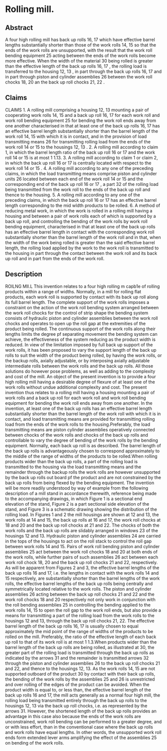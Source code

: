 # Rolling mill.

## Abstract
A four high rolling mill has back up rolls 16, 17 which have effective barrel lengths substantially shorter than those of the work rolls 14, 15 so that the ends of the work rolls are unsupported, with the result that the work roll bending equipment 25 acting between the ends of the work rolls become more effective. When the width of the material 30 being rolled is greater than the effective length of the back up rolls 16, 17 , the rolling load is transferred to the housing 12, 13 , in part through the back up rolls 16, 17 and in part through piston and cylinder assemblies 26 between the work roll chocks 18, 20 an the back up roll chocks 21, 22 .

## Claims
CLAIMS 1. A rolling mill comprising a housing 12, 13 mounting a pair of cooperating work rolls 14, 15 and a back up roll 16, 17 for each work roll and work roll bending equipment 25 for bending the work roll ends away from one another characterised in that at least one of the back up rolls 16, 17 has an effective barrel length substantially shorter than the barrel length of the work roll 14, 15 with which it is in contact, and in the provision of load transmitting means 26 for transmitting rolling load from the ends of the work roll 14 or 15 to the housings 12, 13 . 2. A rolling mill according to claim 1, in which the barrel length ratio of the back up roll 16 or 17 and the work roll 14 or 15 is at most 1 1.13. 3. A rolling mill according to claim 1 or claim 2, in which the back up roll 16 or 17 is centrally located with respect to the work roll 14 or 15 . 4. A rolling mill according to any one of the preceding claims, in which the load transmitting means comprise piston and cylinder units 26 located between each end of the work roll 14 or 15 and the corresponding end of the back up roll 16 or 17 , a part 32 of the rolling load being transmitted from the work roll to the ends of the back up roll and thence to the housing. 5. A rolling mill according to any one of the preceding claims, in which the back up roll 16 or 17 has an effective barrel length corresponding to the mid wldth products to be rolled. 6. A method of reducing metal work, in which the work is rolled in a rolling mill having a housing and between a pair of work rolls each of which is supported by a back up roll, and controlling the bending of the work rolls by work roll bending equipment, characterised in that at least one of the back up rolls has an effective barrel length in contact with the corresponding work roll substantially shorter than the barrel length of the work roll and in that, when the width of the work being rolled is greater than the said effective barrel length, the rolling load applied by the work to the work roll is transmitted to the housing in part through the contact between the work roll and its back up roll and in part from the ends of the work roll.

## Description
ROILNG MlI.L This invention relates to a four high rolling m capb1e of rolling products within a range of widths. Normally, in a mill for rolling flat products, each work roll is supported by contact with its back up roll along its full barrel length. The complete support of the work rolls imposes a constraint on the action of the work roll bending system arranged between the work roll chocks for the control of strip shape the bending system consists of hydraulic piston and cylinder assemblies between the work roll chocks and operates to open up the roll gap at the extremities of the product being rolled. The continuous support of the work rolls along their lengths limits the degree pf separating movement the bending system can achieve, the effectiveness of the system reducing as the product width is reduced. In view of the limitation imposed by full back up support of the work rolls, it has been proposed to vary the support length of the back up rolls to suit the width of the product being rolled, by having the work rolls, or the backup rolls, axially adjustable, or by interposing axially adjustable intermediate rolls between the work rolls and the back up rolls. All those solutions do however pose problems, as well as adding to the complexity and cost of the mill. An object of the present invention is to provide a four high rolling mill having a desirable degree of flexure of at least one of the work rolls without undue additional complexity and cost. The present invention thus relates to a rolling mill having a housing mounting a pair of work rolls and a back up roll for each work roll and work roll bending equipment for bending the work roll ends away from one another. In the invention, at least one of the back up rolls has an effective barrel length substantially shorter than the barrel length of the work roll with which it is in contact, and load transmitting means are provided for transmitting rolling load from the ends of the work rolls to the housing.Preferably, the load transmitting means are piston cylinder assemblies operatively connected between chocks of the work rolls and chocks of the back up rolls and controllable to vary the degree of bending of the work rolls by the bending equipment. Normally, each back up roll is as described. The barrel length of the back up rolls is advantageously chosen to correspond approximately to the middle of the range of widths of the products to be rolled.When rolling products wider than the back up rolls, a part of the rolling load is transmitted to the housing via the load transmitting means and the remainder through the backup rolls the work rolls are however unsupported by the back up rolls out board pf the product and are not constrained by the back up rolls from being flexed by the bending equipment. The invention will be more readily understood by way of example from the following description of a mill stand in accordance therewith, reference being made to the accompanying drawings, in which Figure 1 is a sectional end elevation of the stand, Figure 2 is a part sectional side elevation of the stand, and Figure 3 is a schematic drawing showing the distribution of the rolling load. In Figures 1 and 2 the mill housings are shown at 12 and 13, the work rolls at 14 and 15, the back up rolls at 16 and 17, the work roll chocks at 18 and 20 and the back up roll chocks at 21 and 22. The chocks of both the work rolls and the back up rolls are slidably arranged in windows 23 of the housings 12 and 13. Hydraulic piston and cylinder assemblies 24 are carried in the tops of the housings to act on the roll stack to control the roll gap between work rolls 14 and 15. Pairs of work roll bending piston and cylinder assemblies 25 act between the work roll chocks 18 and 20 at both ends of the work rolls, while further pairs of such assemblies 26 act between each work roll chock 18, 20 and the back up roll chocks 21 and 22, respectively. As will be apparent from Figures 2 and 3, the effective barrel lengths of the back up rolls 16 and 17, i.e. the lengths in contact with the work rolls 14 and 15 respectively, are substantially shorter than the barrel lengths of the work rolls, the effective barrel lengths of the back up rolls being centrally and symmetrically located relative to the work rolls. The piston and cylinder assemblies 26 acting between the back up roll chocks 21 and 22 and the work roll chocks 18 and 20 respectively not only work in conjunction with the roll bending assemblies 25 in controlling the bending applied to the work rolls 14, 15 to open the roll gap to the work roll ends, but also provide a means for transmitting a part of the rolling load from the work rolls to the housings 12 and 13, through the back up roll chocks 21, 22. The effective barrel length of the back up rolls 16, 17 is usually chosen to equal approximately the mid point of the range of widths of the products to be rolled on the mill. Preferably, the ratio of the effective length of each back up roll to that of its work roll is at most 1 1.3.When products wider than the barrel length of the back up rolls are being rolled, as illustrated at 30, the greater part of the rolling load is transmitted through the back up rolls as indicated by the arrows 31 and the remainder is transmitted arrows 32 through the piston and cylinder assemblies 26 to the back up roll chocks 21 and 22, and thence to the housings 12, 13. As the work rolls 14, 15 are not supported outboard of the product 30 by contact with their back up rolls, the bending of the work rolls by the assemblies 25 and 26 is unrestricted and over rolling of the edges of the product can be avoided. When the product width is equal to, or less than, the effective barrel length of the back up rolls 16 and 17, the mill acts generally as a normal four high mill, the rolling load being transmitted entirely through the back up rolls to the housings 12, 13 via the back up roll chocks, i.e. as represented by the arrows 31. However, the shortened length of the back up rolls provides an advantage in this case also because the ends of the work rolls are unconstrained, work roll bending can be performed to a greater degree, and or with less effort, than in the conventional case where the back up rolls and work rolls have equal lengths. In other words, the unsupported work roll ends form extended lever arms amplifying the effect of the assemblies 25 on bending of the work rolls.